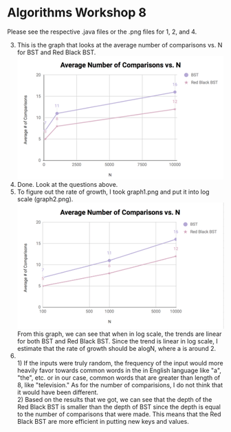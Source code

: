 # Algorithms Workshop 8

Please see the respective .java files or the .png files for 1, 2, and 4. 

3. This is the graph that looks at the average number of comparisons vs. N for BST and Red Black BST.</br>
![alt text](https://github.com/davidwgillman/Algorithms/blob/sunwoo_ha/Workshop8/graph1.png)</br>
4. Done. Look at the questions above.</br>
5. To figure out the rate of growth, I took graph1.png and put it into log scale (graph2.png). 
![alt text](https://github.com/davidwgillman/Algorithms/blob/sunwoo_ha/Workshop8/graph2.png)</br>
From this graph, we can see that when in log scale, the trends are linear for both BST and Red Black BST. Since the trend is linear in log scale, I estimate that the rate of growth should be alogN, where a is around 2. </br>
6. </br>
    1) If the inputs were truly random, the frequency of the input would more heavily favor towards common words in the in English language like "a", "the", etc. or in our case, common words that are greater than length of 8, like "television." As for the number of comparisions, I do not think that it would have been different. </br>
    2) Based on the results that we got, we can see that the depth of the Red Black BST is smaller than the depth of BST since the depth is equal to the number of comparisons that were made. This means that the Red Black BST are more efficient in putting new keys and values. 
